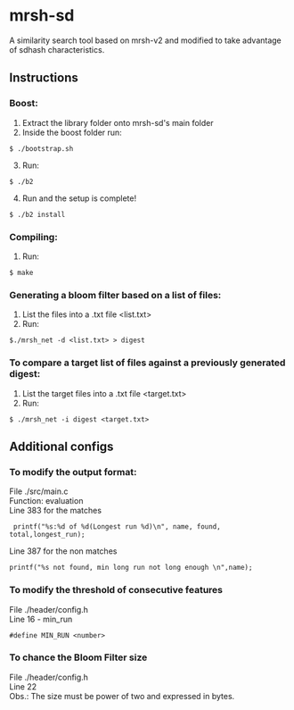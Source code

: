 # mrsh-sd
A similarity search tool based on mrsh-v2 and modified to take advantage of sdhash characteristics.

## Instructions

### Boost:
1. Extract the library folder onto mrsh-sd's main folder
2. Inside the boost folder run:
```  
$ ./bootstrap.sh
```
3. Run:
```  
$ ./b2
```
4. Run and the setup is complete!
```  
$ ./b2 install
```
### Compiling:
1.  Run:
```  
$ make
```
### Generating a bloom filter based on a list of files:
1.  List the files into a .txt file <list.txt>
2.  Run:
```
$./mrsh_net -d <list.txt> > digest
```
### To compare a target list of files against a previously generated digest:

1.  List the target files into a .txt file <target.txt>
2.  Run:  
```
$ ./mrsh_net -i digest <target.txt>
```

## Additional configs

### To modify the output format: 
  File ./src/main.c  
  Function: evaluation  
  Line 383 for the matches
 
 ```
  printf("%s:%d of %d(Longest run %d)\n", name, found, total,longest_run);
  ```
  Line 387 for the non matches
  ```
  printf("%s not found, min long run not long enough \n",name);
  ```

### To modify the threshold of consecutive features  
File ./header/config.h  
Line 16 - min_run
```
#define MIN_RUN <number>
```
### To chance the Bloom Filter size
File ./header/config.h  
Line 22  
Obs.: The size must be power of two and expressed in bytes.
